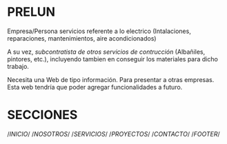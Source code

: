 # PRELUN

Empresa/Persona servicios referente a lo electrico (Intalaciones, reparaciones, mantenimientos, aire acondicionados)

A su vez, *subcontratista de otros servicios de contrucción* (Albañiles, pintores, etc.), incluyendo tambien en conseguir los materiales para dicho trabajo.

Necesita una Web de tipo información. Para presentar a otras empresas.
Esta web tendría que poder agregar funcionalidades a futuro.


# SECCIONES

/*INICIO*/
/*NOSOTROS*/
/*SERVICIOS*/
/*PROYECTOS*/
/*CONTACTO*/
/*FOOTER*/
